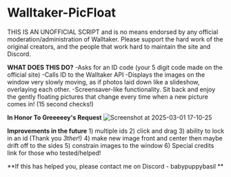 # Walltaker-PicFloat

THIS IS AN UNOFFICIAL SCRIPT and is no means endorsed by any official moderation/administration of Walltaker. Please support
the hard work of the original creators, and the people that work hard to maintain the site and Discord. 

**WHAT DOES THIS DO?**
-Asks for an ID code (your 5 digit code made on the official site)
-Calls ID to the Walltaker API
-Displays the images on the window very slowly moving, as if photos laid down like a slideshow, overlaying each other.
-Screensaver-like functionality. Sit back and enjoy the gently floating pictures that change every time when a new picture comes in! (15 second checks!) 


**In Honor To Greeeeey's Request**
![Screenshot at 2025-03-01 17-10-25](https://github.com/user-attachments/assets/8ddb1855-c1bd-4831-8197-7beaa49d5ad5)

**Improvements in the future**
    1) multiple ids
    2) click and drag
    3) ability to lock in an id (Thank you _3ther_!) 
    4) make new image front and center then maybe drift off to the sides
    5) constrain images to the window
    6) Special credits link for those who tested/helped!

**If this has helped you, please contact me on Discord - babypuppybasil ** 
